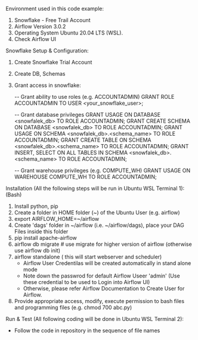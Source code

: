 Environment used in this code example:
1. Snowflake - Free Trail Account
2. Airflow Version 3.0.2
3. Operating System Ubuntu 20.04 LTS (WSL).
4. Check Airflow UI 

Snowflake Setup & Configuration: 
1. Create Snowflake Trial Account
2. Create DB, Schemas
3. Grant access in snowflake:
   
   -- Grant ability to use roles (e.g. ACCOUNTADMIN)
   GRANT ROLE ACCOUNTADMIN TO USER <your_snowflake_user>;

   -- Grant database privileges
   GRANT USAGE ON DATABASE <snowfalek_db> TO ROLE ACCOUNTADMIN;
   GRANT CREATE SCHEMA ON DATABASE <snowfalek_db> TO ROLE ACCOUNTADMIN;
   GRANT USAGE ON SCHEMA <snowfalek_db>.<schema_name> TO ROLE ACCOUNTADMIN;
   GRANT CREATE TABLE ON SCHEMA <snowfalek_db>.<schema_name> TO ROLE ACCOUNTADMIN;
   GRANT INSERT, SELECT ON ALL TABLES IN SCHEMA <snowfalek_db>.<schema_name> TO ROLE ACCOUNTADMIN;

   -- Grant warehouse privileges (e.g. COMPUTE_WH)
   GRANT USAGE ON WAREHOUSE COMPUTE_WH TO ROLE ACCOUNTADMIN;

Installation (All the following steps will be run in Ubuntu WSL Terminal 1): 
(Bash)
1. Install python, pip
2. Create a folder in HOME folder (~) of the Ubuntu User (e.g. airflow)
3. export AIRFLOW_HOME=~/airflow
4. Create 'dags' folder in ~/airflow (i.e. ~/airflow/dags), place your DAG Files inside this folder 
5. pip install apache-airflow
6. airflow db migrate # use migrate for higher version of airflow (otherwise use airflow db init) 
7. airflow standalone ( this will start webserver and scheduler)
   - Airflow User Credentilas will be created automatically in stand alone mode
   - Note down the passwrod for default Airflow Useer 'admin' (Use these credential to be used to Login into Airflow UI)
   - Otherwise, please refer Airflow Documentation to Create User for Airflow.
8. Provide appropriate access, modify, execute permission to bash files and programming files (e.g. chmod 700 abc.py)

Run & Test (All following coding will be done in Ubuntu WSL Terminal 2):
- Follow the code in repository in the sequence of file names
